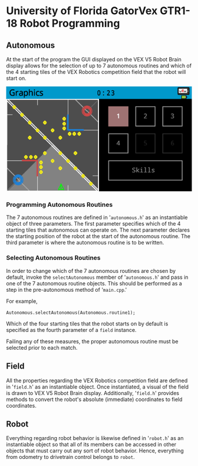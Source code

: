 # University of Florida GatorVex GTR1-18 Robot Programming 

## Autonomous 

At the start of the program the GUI displayed on the VEX V5 Robot Brain display allows for the selection of up to 7 autonomous routines and which of the 4 starting tiles of the VEX Robotics competition field that the robot will start on.

![Gui example](https://raw.githubusercontent.com/zCriminalArtist/GTR1-OverUnder/master/gui.png "Gui example")

### Programming Autonomous Routines

The 7 autonomous routines are defined in '`autonomous.h`' as an instantiable object of three parameters. The first parameter specifies which of the 4 starting tiles that autonomous can operate on. The next parameter declares the starting position of the robot at the start of the autonomous routine. The third parameter is where the autonomous routine is to be written.

### Selecting Autonomous Routines

In order to change which of the 7 autonomous routines are chosen by default, invoke the `selectAutonomous` member of '`autonomous.h`' and pass in one of the 7 autonomous routine objects. This should be performed as a step in the pre-autonomous method of '`main.cpp`.' 

For example,
```
Autonomous.selectAutonomous(Autonomous.routine1);
```

Which of the four starting tiles that the robot starts on by default is specified as the fourth parameter of a `field` instance.

Failing any of these measures, the proper autonomous routine must be selected prior to each match.

## Field

All the properties regarding the VEX Robotics competition field are defined in '`field.h`' as an instantiable object. Once instantiated, a visual of the field is drawn to VEX V5 Robot Brain display. Additionally, '`field.h`' provides methods to convert the robot's absolute (immediate) coordinates to field coordinates.

## Robot

Everything regarding robot behavior is likewise defined in '`robot.h`' as an instantiable object so that all of its members can be accessed in other objects that must carry out any sort of robot behavior. Hence, everything from odometry to drivetrain control belongs to `robot`.  